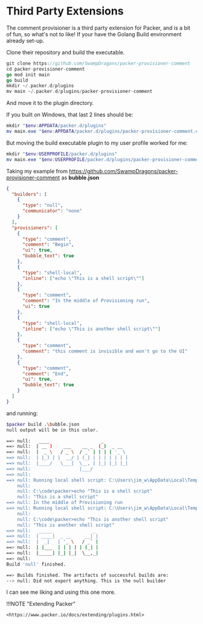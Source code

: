 # Third Party Extensions

The comment provisioner is a third party extension for Packer, and is a bit of fun, so what's not to like! If your have the Golang Build environment already set-up.

Clone their repository and build the executable.

```go
git clone https://github.com/SwampDragons/packer-provisioner-comment
cd packer-provisioner-comment
go mod init main
go build
mkdir ~/.packer.d/plugins
mv main ~/.packer.d/plugins/packer-provisioner-comment
```

And move it to the plugin directory.

If you built on Windows, that last 2 lines should be:

```powershell
mkdir "$env:APPDATA/packer.d/plugins"
mv main.exe "$env:APPDATA/packer.d/plugins/packer-provisioner-comment.exe"
```

But moving the build executable plugin to my user profile worked for me:

```powershell
mkdir "$env:USERPROFILE/packer.d/plugins"
mv main.exe "$env:USERPROFILE/packer.d/plugins/packer-provisioner-comment.exe"
```

Taking my example from <https://github.com/SwampDragons/packer-provisioner-comment> as **bubble.json**

```json
{
  "builders": [
    {
      "type": "null",
      "communicator": "none"
    }
  ],
  "provisioners": [
    {
      "type": "comment",
      "comment": "Begin",
      "ui": true,
      "bubble_text": true
    },
    {
      "type": "shell-local",
      "inline": ["echo \"This is a shell script\""]
    },
    {
      "type": "comment",
      "comment": "In the middle of Provisioning run",
      "ui": true
    },
    {
      "type": "shell-local",
      "inline": ["echo \"This is another shell script\""]
    },
    {
      "type": "comment",
      "comment": "this comment is invisible and won't go to the UI"
    },
    {
      "type": "comment",
      "comment": "End",
      "ui": true,
      "bubble_text": true
    }
  ]
}
```

and running:

```bash
$packer build .\bubble.json
null output will be in this color.

==> null:   ____                   _
==> null:  | __ )    ___    __ _  (_)  _ __
==> null:  |  _ \   / _ \  / _` | | | | '_ \
==> null:  | |_) | |  __/ | (_| | | | | | | |
==> null:  |____/   \___|  \__, | |_| |_| |_|
==> null:                  |___/
==> null:
==> null: Running local shell script: C:\Users\jim_w\AppData\Local\Temp\packer-shell332136251.cmd
    null:
    null: C:\code\packer>echo "This is a shell script"
    null: "This is a shell script"
==> null: In the middle of Provisioning run
==> null: Running local shell script: C:\Users\jim_w\AppData\Local\Temp\packer-shell954744271.cmd
    null:
    null: C:\code\packer>echo "This is another shell script"
    null: "This is another shell script"
==> null:   _____               _
==> null:  | ____|  _ __     __| |
==> null:  |  _|   | '_ \   / _` |
==> null:  | |___  | | | | | (_| |
==> null:  |_____| |_| |_|  \__,_|
==> null:
Build 'null' finished.

==> Builds finished. The artifacts of successful builds are:
--> null: Did not export anything. This is the null builder
```

I can see me liking and using this one more.

!!!NOTE "Extending Packer"

    <https://www.packer.io/docs/extending/plugins.html>
